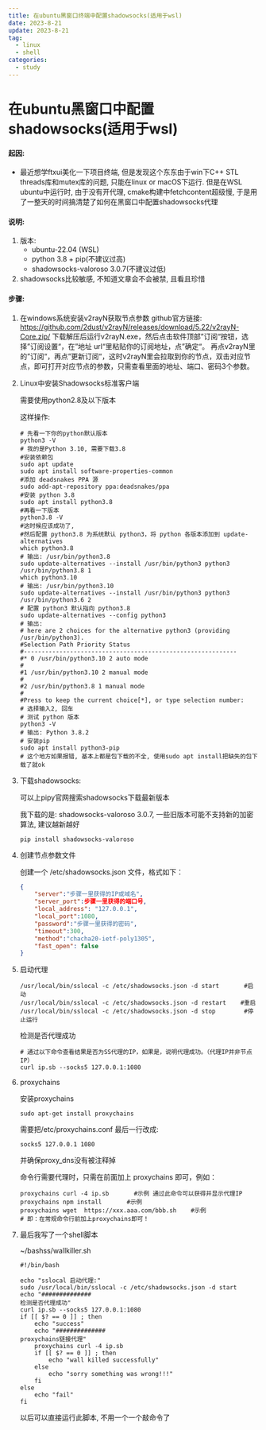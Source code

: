 ```yaml
---
title: 在ubuntu黑窗口终端中配置shadowsocks(适用于wsl)
date: 2023-8-21
update: 2023-8-21
tag: 
  - linux
  - shell
categories:
  - study
---
```


# 在ubuntu黑窗口中配置shadowsocks(适用于wsl)

#### 起因: 

* 最近想学ftxui美化一下项目终端, 但是发现这个东东由于win下C++ STL threads库和mutex库的问题, 只能在linux or macOS下运行. 但是在WSL ubuntu中运行时, 由于没有开代理, cmake构建中fetchcontent超级慢, 于是用了一整天的时间搞清楚了如何在黑窗口中配置shadowsocks代理

#### 说明: 

1. 版本:
   * ubuntu-22.04 (WSL)
   * python 3.8 + pip(不建议过高)
   * shadowsocks-valoroso 3.0.7(不建议过低)
2. shadowsocks比较敏感, 不知道文章会不会被禁, 且看且珍惜

#### 步骤:

1. 在windows系统安装v2rayN获取节点参数
     github官方链接: https://github.com/2dust/v2rayN/releases/download/5.22/v2rayN-Core.zip/
       下载解压后运行v2rayN.exe，然后点击软件顶部”订阅“按钮，选择”订阅设置“，在”地址 url“里粘贴你的订阅地址，点”确定“。
       再点v2rayN里的”订阅“，再点”更新订阅“，这时v2rayN里会拉取到你的节点，双击对应节点，即可打开对应节点的参数，只需查看里面的地址、端口、密码3个参数。

2. Linux中安装Shadowsocks标准客户端

     需要使用python2.8及以下版本

     这样操作:

     ```shell
     # 先看一下你的python默认版本
     python3 -V
     # 我的是Python 3.10, 需要下载3.8
     #安装依赖包
     sudo apt update
     sudo apt install software-properties-common
     #添加 deadsnakes PPA 源
     sudo add-apt-repository ppa:deadsnakes/ppa
     #安装 python 3.8
     sudo apt install python3.8
     #再看一下版本
     python3.8 -V
     #这时候应该成功了, 
     #然后配置 python3.8 为系统默认 python3，将 python 各版本添加到 update-alternatives
     which python3.8
     # 输出: /usr/bin/python3.8
     sudo update-alternatives --install /usr/bin/python3 python3 /usr/bin/python3.8 1
     which python3.10
     # 输出: /usr/bin/python3.10
     sudo update-alternatives --install /usr/bin/python3 python3 /usr/bin/python3.6 2
     # 配置 python3 默认指向 python3.8
     sudo update-alternatives --config python3
     # 输出: 
     # here are 2 choices for the alternative python3 (providing /usr/bin/python3).
     #Selection Path Priority Status
     #------------------------------------------------------------
     #* 0 /usr/bin/python3.10 2 auto mode
     #
     #1 /usr/bin/python3.10 2 manual mode
     #
     #2 /usr/bin/python3.8 1 manual mode
     #
     #Press to keep the current choice[*], or type selection number: 
     # 选择输入2, 回车
     # 测试 python 版本
     python3 -V
     # 输出: Python 3.8.2
     # 安装pip
     sudo apt install python3-pip
     # 这个地方如果报错, 基本上都是包下载的不全, 使用sudo apt install把缺失的包下载了就ok
     ```

3. 下载shadowsocks:

     可以上pipy官网搜索shadowsocks下载最新版本

     我下载的是: shadowsocks-valoroso 3.0.7, 一些旧版本可能不支持新的加密算法, 建议越新越好

     ```shell
     pip install shadowsocks-valoroso
     ```

4. 创建节点参数文件

     创建一个 /etc/shadowsocks.json 文件，格式如下：

     ```json
     {
         "server":"步骤一里获得的IP或域名",
         "server_port":步骤一里获得的端口号,
         "local_address": "127.0.0.1",
         "local_port":1080,
         "password":"步骤一里获得的密码",
         "timeout":300,
         "method":"chacha20-ietf-poly1305",
         "fast_open": false
     }
     ```

5. 启动代理

     ```shell
     /usr/local/bin/sslocal -c /etc/shadowsocks.json -d start       #启动
     /usr/local/bin/sslocal -c /etc/shadowsocks.json -d restart    #重启
     /usr/local/bin/sslocal -c /etc/shadowsocks.json -d stop        #停止运行
     ```

     检测是否代理成功

     ```shell
     # 通过以下命令查看结果是否为SS代理的IP，如果是，说明代理成功。（代理IP并非节点IP）
     curl ip.sb --socks5 127.0.0.1:1080
     ```

6. proxychains

     安装proxychains

     ```shell
     sudo apt-get install proxychains
     ```

     需要把/etc/proxychains.conf 最后一行改成:

     ```shell
     socks5 127.0.0.1 1080
     ```

     并确保proxy_dns没有被注释掉

     命令行需要代理时，只需在前面加上 proxychains 即可，例如：

     ```shell
     proxychains curl -4 ip.sb       #示例 通过此命令可以获得并显示代理IP
     proxychains npm install       #示例
     proxychains wget  https://xxx.aaa.com/bbb.sh    #示例
     # 即：在常规命令行前加上proxychains即可！
     ```

7. 最后我写了一个shell脚本

     ~/bashss/wallkiller.sh

     ```shell
     #!/bin/bash
     
     echo "sslocal 启动代理:"
     sudo /usr/local/bin/sslocal -c /etc/shadowsocks.json -d start
     echo "##############
     检测是否代理成功"
     curl ip.sb --socks5 127.0.0.1:1080
     if [[ $? == 0 ]] ; then
         echo "success"
         echo "##############
     proxychains链接代理"
         proxychains curl -4 ip.sb
         if [[ $? == 0 ]] ; then
             echo "wall killed successfully"
         else
             echo "sorry something was wrong!!!"
         fi
     else
         echo "fail"
     fi
     ```

     以后可以直接运行此脚本, 不用一个一个敲命令了

     
